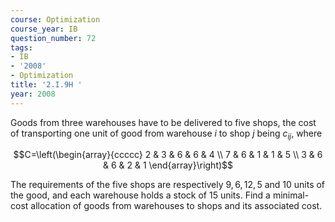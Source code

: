 ```yaml
---
course: Optimization
course_year: IB
question_number: 72
tags:
- IB
- '2008'
- Optimization
title: '2.I.9H '
year: 2008
---
```



Goods from three warehouses have to be delivered to five shops, the cost of transporting one unit of good from warehouse $i$ to shop $j$ being $c_{i j}$, where

$$C=\left(\begin{array}{ccccc}
2 & 3 & 6 & 6 & 4 \\
7 & 6 & 1 & 1 & 5 \\
3 & 6 & 6 & 2 & 1
\end{array}\right)$$

The requirements of the five shops are respectively $9,6,12,5$ and 10 units of the good, and each warehouse holds a stock of 15 units. Find a minimal-cost allocation of goods from warehouses to shops and its associated cost.